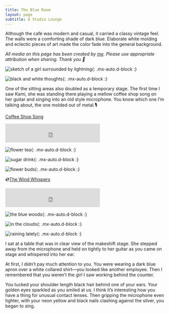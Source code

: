 ```yaml
---
title: The Blue Room
layout: page
subtitle: A Studio Lounge 
---
```


Although the café was modern and casual, it carried a classy vintage feel. The walls were a comforting shade of dark blue. Elaborate white molding and eclectic pieces of art made the color fade into the general background.

*All media on this page has been created by [me](https://arcadiapage.com/aboutme/#the-studio-at-blue-pearl-lake). Please use appropriate attribution when sharing. Thank you 💙*

![](uploads/I-am-alive_19.jpg "sketch of a girl surrounded by lightning"){: .mx-auto.d-block :}

![black and white thoughts](uploads/black-and-white-thoughts_18.jpg "sketch of a black girl with curly hair and a hoodie"){: .mx-auto.d-block :}

One of the sitting areas also doubled as a temporary stage. The first time I saw Kami, she was standing there playing a mellow coffee shop song on her guitar and singing into an old style microphone. You know which one I’m talking about, the one molded out of metal.🎙️

[Coffee Shop Song](https://voca.ro/1nPv2hEmsBPT
)

<div><iframe width="300" height="60" src="https://vocaroo.com/embed/1nPv2hEmsBPT?autoplay=0" frameborder="0" allow="autoplay"></iframe></div>

![flower tea](uploads/Flower-tea_12.jpg "anime style woman drinking tea with flowers"){: .mx-auto.d-block :}

![sugar drink](uploads/sugar-drink_6.jpg "colorful coffee cup with a tea bag tag"){: .mx-auto.d-block :}

![flower buds](uploads/flower-buds_8.jpg "blossoming unknown flowers"){: .mx-auto.d-block :}

💿[The Wind Whispers](https://voca.ro/1lGW8QXFqKnQ)

<div><iframe width="300" height="60" src="https://vocaroo.com/embed/1lGW8QXFqKnQ?autoplay=0" frameborder="0" allow="autoplay"></iframe></div>

![the blue woods](uploads/thebluewoods_7.jpg "trees and bushes in blue"){: .mx-auto.d-block :}

![in the clouds](uploads/In-the-clouds_13.jpg "anime girl with her head in the clouds"){: .mx-auto.d-block :}

![raining lately](uploads/raining-lately_11.jpg "sky clouds rain unhappy anime face"){: .mx-auto.d-block :}


I sat at a table that was in clear view of the makeshift stage. She stepped away from the microphone and held on tightly to her guitar as you came on stage and whispered into her ear.

At first, I didn’t pay much attention to you. You were wearing a dark blue apron over a white collared shirt—you looked like another employee. Then I remembered that you weren’t the girl I saw working behind the counter.

You tucked your shoulder length black hair behind one of your ears. Your golden eyes sparkled as you smiled at us. I think it’s interesting how you have a thing for unusual contact lenses. Then gripping the microphone even tighter, with your neon yellow and black nails clashing against the silver, you began to sing.


